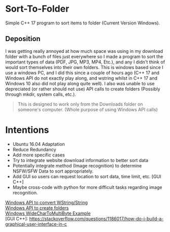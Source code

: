 # Sort-To-Folder
Simple C++ 17 program to sort items to folder (Current Version Windows).

## Deposition

I was getting really annoyed at how much space was using in my download folder with a bunch of files just everywhere so I made a program to sort the important types of data (PDF, JPG, MP3, MP4, Etc.), and any I didn't think of would sort themselves into their own folders. This is windows based since I use a windows PC, and I did this since a couple of hours ago (C++ 17 and Windows API do not exactly play along, and wstring whilst in C++ 17 and Windows 10 also did not play along quite well). I also was unable to use depreciated (or rather should not use) API calls to create folders (Possibly through mkdir, system calls, etc.). 

> This is designed to work only from the Downloads folder on someone's computer. (Whole purpose of using Windows API calls)

# Intentions  
* Ubuntu 16.04 Adaptation
* Reduce Redundancy
* Add more specific cases
* Try to integrate website download information to better sort data
* Potentially integrate method (Image recognition) to determine NSFW/SFW Data to sort appropriately. 
* Add GUI so users can request location to sort data, time limit, etc. [GUI C++]
* Maybe cross-code with python for more difficult tasks regarding image recognition. 

[Windows API to convert WString/String](https://docs.microsoft.com/en-us/windows/desktop/api/stringapiset/nf-stringapiset-widechartomultibyte)  
[Windows API to create folders](https://docs.microsoft.com/en-us/windows/desktop/api/fileapi/nf-fileapi-createdirectorya)    
[Windows WideCharToMultiByte Example](https://stackoverflow.com/questions/215963/how-do-you-properly-use-widechartomultibyte)  
[GUI C++]: https://stackoverflow.com/questions/1186017/how-do-i-build-a-graphical-user-interface-in-c
